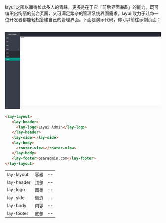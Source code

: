 layui 之所以赢得如此多人的青睐，更多是在于它「前后界面兼备」的能力。既可编织出绚丽的前台页面，又可满足繁杂的管理系统界面需求。layui 致力于让每一位开发者都能轻松搭建自己的管理界面。下面是演示代码，你可以前往示例页面：

<br>

<img src="../../../src/assets/layout.png"/>

<br>

```html
<lay-layout>
   <lay-header>
     <lay-logo>Layui Admin</lay-logo>
   </lay-header>
   <lay-side></lay-side>
   <lay-body>
     <router-view></router-view>
   </lay-body>
   <lay-footer>pearadmin.com</lay-footer>
</lay-layout>
```

|  |  |  |
|--|--|--|
| lay-layout | 容器 | -- |
| lay-header | 顶部 | -- |
| lay-logo | 图标  | -- |
| lay-side | 侧边 | -- |
| lay-body | 内容 | -- |
| lay-footer | 底部  | -- |